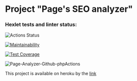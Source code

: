 # Project "Page's SEO analyzer"

### Hexlet tests and linter status:
![Actions Status](/workflows/hexlet-check/badge.svg)

[![Maintainability](https://api.codeclimate.com/v1/badges/e239df01eac5fce2b1a1/maintainability)](https://codeclimate.com/github/kalash-job/php-project-lvl3/maintainability)

[![Test Coverage](https://api.codeclimate.com/v1/badges/e239df01eac5fce2b1a1/test_coverage)](https://codeclimate.com/github/kalash-job/php-project-lvl3/test_coverage)

![Page-Analyzer-Github-phpActions](https://github.com/kalash-job/php-project-lvl3/workflows/Page-Analyzer-Github-phpActions/badge.svg)

<p>This project is available on heroku by the <a href="https://page-seo-analyzer.herokuapp.com/">link</a></p>
